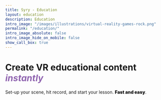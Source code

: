 ```yaml
---
title: Syry - Education
layout: education
description: Education
intro_image: "/images/illustrations/virtual-reality-games-rock.png"
permalink: "/education/"
intro_image_absolute: false
intro_image_hide_on_mobile: false
show_call_box: true
---
```


# Create VR educational content *<span style="color:#9065b0">instantly</span>*

Set-up your scene, hit record, and start your lesson. <strong style="font-weight: 900;">Fast and easy</strong>.
